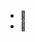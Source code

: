 - 👋
- 👀 

<!---
PiotrLotr/PiotrLotr is a ✨ special ✨ repository because its `README.md` (this file) appears on your GitHub profile.
You can click the Preview link to take a look at your changes.
--->
